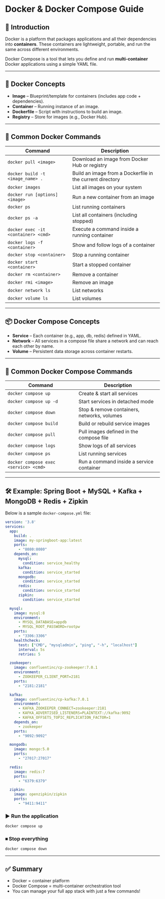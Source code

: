 # Docker & Docker Compose Guide

## 🚀 Introduction

Docker is a platform that packages applications and all their dependencies into **containers**. These containers are lightweight, portable, and run the same across different environments.

Docker Compose is a tool that lets you define and run **multi-container** Docker applications using a simple YAML file.

---

## 🐳 Docker Concepts

* **Image** – Blueprint/template for containers (includes app code + dependencies).
* **Container** – Running instance of an image.
* **Dockerfile** – Script with instructions to build an image.
* **Registry** – Store for images (e.g., Docker Hub).

---

## 🔑 Common Docker Commands

| Command                             | Description                                               |
| ----------------------------------- | --------------------------------------------------------- |
| `docker pull <image>`               | Download an image from Docker Hub or registry             |
| `docker build -t <image_name> .`    | Build an image from a Dockerfile in the current directory |
| `docker images`                     | List all images on your system                            |
| `docker run [options] <image>`      | Run a new container from an image                         |
| `docker ps`                         | List running containers                                   |
| `docker ps -a`                      | List all containers (including stopped)                   |
| `docker exec -it <container> <cmd>` | Execute a command inside a running container              |
| `docker logs -f <container>`        | Show and follow logs of a container                       |
| `docker stop <container>`           | Stop a running container                                  |
| `docker start <container>`          | Start a stopped container                                 |
| `docker rm <container>`             | Remove a container                                        |
| `docker rmi <image>`                | Remove an image                                           |
| `docker network ls`                 | List networks                                             |
| `docker volume ls`                  | List volumes                                              |

---

## 📦 Docker Compose Concepts

* **Service** – Each container (e.g., app, db, redis) defined in YAML.
* **Network** – All services in a compose file share a network and can reach each other by name.
* **Volume** – Persistent data storage across container restarts.

---

## 🔑 Common Docker Compose Commands

| Command                               | Description                                 |
| ------------------------------------- | ------------------------------------------- |
| `docker compose up`                   | Create & start all services                 |
| `docker compose up -d`                | Start services in detached mode             |
| `docker compose down`                 | Stop & remove containers, networks, volumes |
| `docker compose build`                | Build or rebuild service images             |
| `docker compose pull`                 | Pull images defined in the compose file     |
| `docker compose logs`                 | Show logs of all services                   |
| `docker compose ps`                   | List running services                       |
| `docker compose exec <service> <cmd>` | Run a command inside a service container    |

---

## 🛠 Example: Spring Boot + MySQL + Kafka + MongoDB + Redis + Zipkin

Below is a sample `docker-compose.yml` file:

```yaml
version: '3.8'
services:
  app:
    build: .
    image: my-springboot-app:latest
    ports:
      - "8080:8080"
    depends_on:
      mysql:
        condition: service_healthy
      kafka:
        condition: service_started
      mongodb:
        condition: service_started
      redis:
        condition: service_started
      zipkin:
        condition: service_started

  mysql:
    image: mysql:8
    environment:
      - MYSQL_DATABASE=appdb
      - MYSQL_ROOT_PASSWORD=rootpw
    ports:
      - "3306:3306"
    healthcheck:
      test: ["CMD", "mysqladmin", "ping", "-h", "localhost"]
      interval: 5s
      retries: 5

  zookeeper:
    image: confluentinc/cp-zookeeper:7.0.1
    environment:
      - ZOOKEEPER_CLIENT_PORT=2181
    ports:
      - "2181:2181"

  kafka:
    image: confluentinc/cp-kafka:7.0.1
    environment:
      - KAFKA_ZOOKEEPER_CONNECT=zookeeper:2181
      - KAFKA_ADVERTISED_LISTENERS=PLAINTEXT://kafka:9092
      - KAFKA_OFFSETS_TOPIC_REPLICATION_FACTOR=1
    depends_on:
      - zookeeper
    ports:
      - "9092:9092"

  mongodb:
    image: mongo:5.0
    ports:
      - "27017:27017"

  redis:
    image: redis:7
    ports:
      - "6379:6379"

  zipkin:
    image: openzipkin/zipkin
    ports:
      - "9411:9411"
```

### ▶️ Run the application

```bash
docker compose up
```

### ⏹ Stop everything

```bash
docker compose down
```

---

## ✅ Summary

* Docker = container platform
* Docker Compose = multi-container orchestration tool
* You can manage your full app stack with just a few commands!
